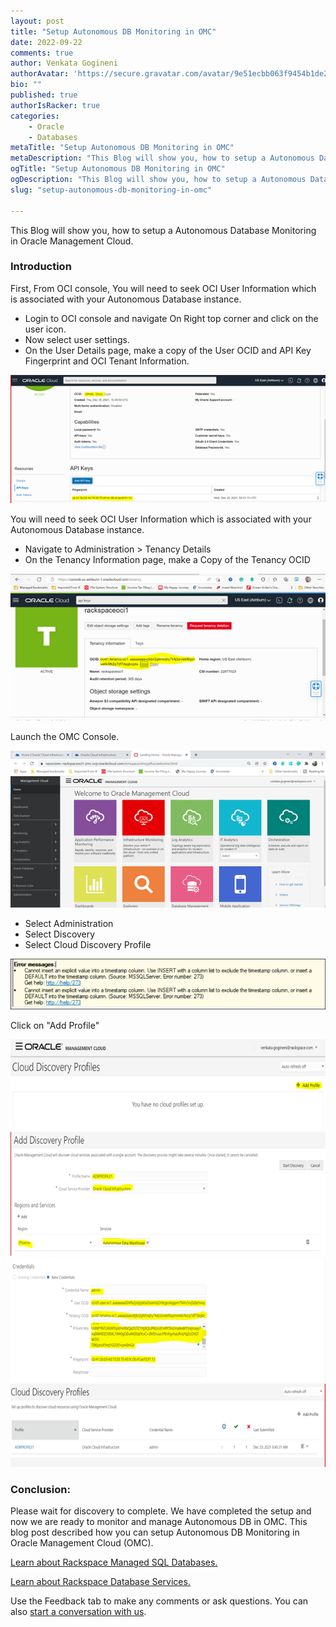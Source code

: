 ```yaml
---
layout: post
title: "Setup Autonomous DB Monitoring in OMC"
date: 2022-09-22
comments: true
author: Venkata Gogineni
authorAvatar: 'https://secure.gravatar.com/avatar/9e51ecbb063f9454b1de2217cc5b0dff'
bio: ""
published: true
authorIsRacker: true
categories:
    - Oracle
    - Databases
metaTitle: "Setup Autonomous DB Monitoring in OMC"
metaDescription: "This Blog will show you, how to setup a Autonomous Database Monitoring in Oracle Management Cloud."
ogTitle: "Setup Autonomous DB Monitoring in OMC"
ogDescription: "This Blog will show you, how to setup a Autonomous Database Monitoring in Oracle Management Cloud. "
slug: "setup-autonomous-db-monitoring-in-omc"

---
```


This Blog will show you, how to setup a Autonomous Database Monitoring in Oracle Management Cloud.

<!--more-->

### Introduction

First, From OCI console, You will need to seek OCI User Information which is associated with your Autonomous Database instance.
-	Login to OCI console and navigate On Right top corner and click on the user icon.
-	Now select user settings.
-	On the User Details page, make a copy of the User OCID and API Key Fingerprint and OCI Tenant Information.

<img src=Picture1.png title="" alt="">

You will need to seek OCI User Information which is associated with your Autonomous Database instance.

-	Navigate to Administration > Tenancy Details
-	On the Tenancy Information page, make a Copy of the Tenancy OCID

<img src=Picture2.png title="" alt="">

Launch the OMC Console.

<img src=Picture3.png title="" alt="">

-	Select Administration
-	Select Discovery
-	Select Cloud Discovery Profile

<img src=Picture4.png title="" alt="">

Click on "Add Profile"

<img src=Picture5.png title="" alt="">

<img src=Picture6.png title="" alt="">

<img src=Picture7.png title="" alt="">

<img src=Picture8.png title="" alt="">


### Conclusion:
Please wait for discovery to complete. 
We have completed the setup and now we are ready to monitor and manage Autonomous DB in OMC.
This blog post described how you can setup Autonomous DB Monitoring in Oracle Management Cloud (OMC).



<a class="cta purple" id="cta" href="https://www.rackspace.com/data/managed-sql">Learn about Rackspace Managed SQL Databases.</a>

<a class="cta purple" id="cta" href="https://www.rackspace.com/data/databases"> Learn about Rackspace Database Services.</a>

Use the Feedback tab to make any comments or ask questions. You can also
[start a conversation with us](https://www.rackspace.com/contact).
